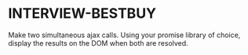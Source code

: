# INTERVIEW-BESTBUY
Make two simultaneous ajax calls. Using your promise library of choice, display the results on the DOM when both are resolved.
